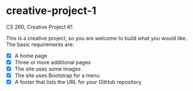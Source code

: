 # creative-project-1
CS 260, Creative Project #1

This is a creative project, so you are welcome to build what you would like. The basic requirements are:

- [x] A home page
- [x] Three or more additional pages
- [x] The site uses some images
- [x] The site uses Bootstrap for a menu
- [x] A footer that lists the URL for your GitHub repository